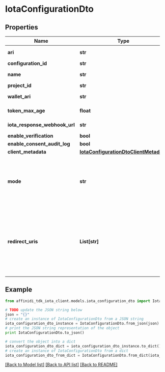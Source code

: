 # IotaConfigurationDto

## Properties

| Name                          | Type                                                                            | Description                                                                                                                                                                         | Notes                               |
| ----------------------------- | ------------------------------------------------------------------------------- | ----------------------------------------------------------------------------------------------------------------------------------------------------------------------------------- | ----------------------------------- |
| **ari**                       | **str**                                                                         | The ARI of the config                                                                                                                                                               |
| **configuration_id**          | **str**                                                                         |                                                                                                                                                                                     |
| **name**                      | **str**                                                                         | The name of the config                                                                                                                                                              |
| **project_id**                | **str**                                                                         |                                                                                                                                                                                     |
| **wallet_ari**                | **str**                                                                         | The wallet Ari that will be used to sign                                                                                                                                            |
| **token_max_age**             | **float**                                                                       | token time to live in seconds                                                                                                                                                       |
| **iota_response_webhook_url** | **str**                                                                         | webhook to call when data is ready                                                                                                                                                  | [optional]                          |
| **enable_verification**       | **bool**                                                                        |                                                                                                                                                                                     |
| **enable_consent_audit_log**  | **bool**                                                                        |                                                                                                                                                                                     |
| **client_metadata**           | [**IotaConfigurationDtoClientMetadata**](IotaConfigurationDtoClientMetadata.md) |                                                                                                                                                                                     |
| **mode**                      | **str**                                                                         | indicates whether the flow is a WebSocket flow or a Redirect flow. This value is used in Vault to determine how to process the data flow request.                                   | [optional] [default to 'websocket'] |
| **redirect_uris**             | **List[str]**                                                                   | the URLs that the user will be redirected to after the request has been processed; should be provided by the developer of the client application.Required only if mode is Redirect. | [optional]                          |

## Example

```python
from affinidi_tdk_iota_client.models.iota_configuration_dto import IotaConfigurationDto

# TODO update the JSON string below
json = "{}"
# create an instance of IotaConfigurationDto from a JSON string
iota_configuration_dto_instance = IotaConfigurationDto.from_json(json)
# print the JSON string representation of the object
print IotaConfigurationDto.to_json()

# convert the object into a dict
iota_configuration_dto_dict = iota_configuration_dto_instance.to_dict()
# create an instance of IotaConfigurationDto from a dict
iota_configuration_dto_from_dict = IotaConfigurationDto.from_dict(iota_configuration_dto_dict)
```

[[Back to Model list]](../README.md#documentation-for-models) [[Back to API list]](../README.md#documentation-for-api-endpoints) [[Back to README]](../README.md)

